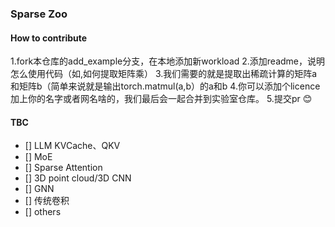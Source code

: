 ### Sparse Zoo

#### How to contribute
1.fork本仓库的add_example分支，在本地添加新workload
2.添加readme，说明怎么使用代码（如,如何提取矩阵乘）
3.我们需要的就是提取出稀疏计算的矩阵a和矩阵b（简单来说就是输出torch.matmul(a,b）的a和b
4.你可以添加个licence加上你的名字或者网名啥的，我们最后会一起合并到实验室仓库。
5.提交pr :blush:

#### TBC
- [] LLM KVCache、QKV
- [] MoE
- [] Sparse Attention
- [] 3D point cloud/3D CNN
- [] GNN
- [] 传统卷积
- [] others
